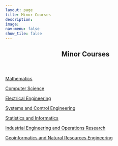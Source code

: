 ```yaml
---
layout: page
title: Minor Courses
description: 
image: 
nav-menu: false
show_tile: false
---
```


<!-- Main -->
<div id="main" class="alt">

<!-- One -->
<section id="one">
	<div class="inner">
		<header class="major">
			<h2>Minor Courses</h2>
		</header>

<!-- Content -->
<p><a href="minor/malist.html">Mathematics</a></p>
    
<p><a href="minor/cslist.html">Computer Science</a></p>

<p><a href="minor/eelist.html">Electrical Engineering</a></p>
		
<p><a href="minor/sclist.html">Systems and Control Engineering</a></p>
		
<p><a href="minor/silist.html">Statistics and Informatics</a></p>
		
<p><a href="minor/ielist.html">Industrial Engineering and Operations Research</a></p>
		
<p><a href="minor/gnrlist.html">Geoinformatics and Natural Resources Engineering</a></p>
